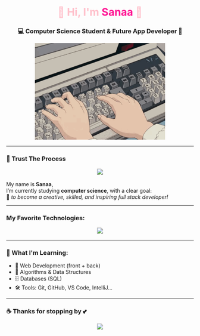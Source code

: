 <!-- README.md for Sanaa -->

<h1 align="center" style="color:pink;">🌸 Hi, I'm <span style="color:deeppink;">Sanaa</span> 🌸</h1>

<h3 align="center">💻 Computer Science Student & Future App Developer 💖</h3>

<p align="center">
  <img src="clavier.gif" alt="Keyboard" width="350px" />
</p>

---

### 🌸 Trust The Process

<p align="center">
  <img src="https://readme-typing-svg.herokuapp.com?font=Fira+Code&size=22&pause=1000&color=F78CBC&center=true&vCenter=true&width=435&lines=Welcome+to+my+GitHub!;I+code+with+passion+and+determination" />
</p>

My name is **Sanaa**,  
I’m currently studying **computer science**, with a clear goal:  
🎯 *to become a creative, skilled, and inspiring full stack developer!*

---

### My Favorite Technologies:

<p align="center">
  <img src="https://skillicons.dev/icons?i=html,css,js,java,python,sql&theme=light" />
</p>

---

### 🧠 What I'm Learning:

- 🔧 Web Development (front + back)
- 🧩 Algorithms & Data Structures
- 🗄️ Databases (SQL)
- 🛠️ Tools: Git, GitHub, VS Code, IntelliJ...

---



### ☕ Thanks for stopping by 💕

<p align="center">
  <img src="https://capsule-render.vercel.app/api?type=waving&color=f78cbc&height=150&section=footer&text=Thanks+for+visiting+💖&fontColor=fff&fontSize=20" />
</p>

